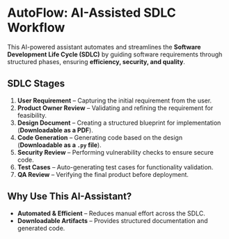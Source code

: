 # AutoFlow: AI-Assisted SDLC Workflow  

This AI-powered assistant automates and streamlines the **Software Development Life Cycle (SDLC)** by guiding software requirements through structured phases, ensuring **efficiency, security, and quality**.  

## SDLC Stages  

1. **User Requirement** – Capturing the initial requirement from the user.  
2. **Product Owner Review** – Validating and refining the requirement for feasibility.  
3. **Design Document** – Creating a structured blueprint for implementation (**Downloadable as a PDF**).  
4. **Code Generation** – Generating code based on the design (**Downloadable as a `.py` file**).  
5. **Security Review** – Performing vulnerability checks to ensure secure code.  
6. **Test Cases** – Auto-generating test cases for functionality validation.  
7. **QA Review** – Verifying the final product before deployment.  

## Why Use This AI-Assistant?  

- **Automated & Efficient** – Reduces manual effort across the SDLC.  
- **Downloadable Artifacts** – Provides structured documentation and generated code.  

